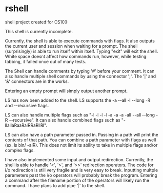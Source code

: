 # rshell
shell project created for CS100

This shell is currently incomplete.

Currently, the shell is able to execute commands with flags. It also outputs the current user and session when waiting for a prompt. The shell (surprisingly) is able to run itself within itself. Typing "exit" will exit the shell. White space doesnt affect how commands run, however, while testing tabbing, it failed once out of many tests.

The Shell can handle comments by typing '#' before your comment. It can also handle multiple shell commands by using the connector ';'. The '|' and '&' connectors are in the works.

Entering an empty prompt will simply output another prompt.

LS has now been added to the shell. LS supports the -a --all -l --long -R and --recursive flags.  

LS can also handle multiple flags such as "-l -l -l -l -a -a -a -all --all --long -R --recursive". It can also handle combined flags such as "-llallaRaaRalRRaRllRl".

LS can also have a path parameter passed in. Passing in a path will print the contents of that path. You can combine a path parameter with flags as well (ex. ls bin/ -alR). This does not limit its ability to take in multiple flags and/or complex flags.

I have also implemented some input and output redirection. Currently, the shell is able to handle '<', '>', and '>>' redirection operators. The code for i/o redirection is still very fragile and is very easy to break. Inputting multple parameters past the i/o operators will probably break the program. Entering a command after the filename portion of the operators will likely run the command. I have plans to add pipe '|' to the shell.

